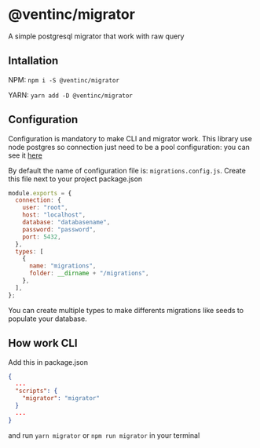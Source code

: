 # @ventinc/migrator

A simple postgresql migrator that work with raw query

## Intallation

NPM:
`npm i -S @ventinc/migrator`

YARN:
`yarn add -D @ventinc/migrator`

## Configuration

Configuration is mandatory to make CLI and migrator work.
This library use node postgres so connection just need to be a pool configuration: you can see it [here](https://node-postgres.com/api/pool)

By default the name of configuration file is: `migrations.config.js`.
Create this file next to your project package.json

```javascript
module.exports = {
  connection: {
    user: "root",
    host: "localhost",
    database: "databasename",
    password: "password",
    port: 5432,
  },
  types: [
    {
      name: "migrations",
      folder: __dirname + "/migrations",
    },
  ],
};
```

You can create multiple types to make differents migrations like seeds to populate your database.

## How work CLI

Add this in package.json

```json
{
  ...
  "scripts": {
    "migrator": "migrator"
  }
  ...
}
```

and run `yarn migrator` or `npm run migrator` in your terminal
